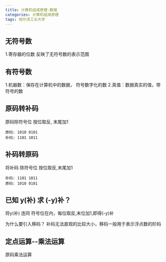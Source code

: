 ```yaml
---
title: 计算机组成原理-数据
categories: 计算机组成原理
tags: 哈尔滨工业大学
---
```


## 无符号数
1.寄存器的位数  反映了无符号数的表示范围

## 有符号数
1.机器数：保存在计算机中的数据， 符号数字化的数
2.真值：数据真实的值，带符号的数


## 原码转补码
原码除符号位 按位取反, 末尾加1
```
原码: 1010 0101
补码: 1101 1011
```


## 补码转原码
将补码 除符号位 按位取反,末尾加1


```
补码: 1101 1011
原码: 1010 0101

```

## 已知 y(补) 求 (-y)补？
将y(补) 连同 符号位在内，每位取反,末位加1,即得(-y)补


为什么要引入移码？
补码无法直观的比较大小，移码一般用于表示浮点数的阶码


## 定点运算--乘法运算

原码乘法运算



















